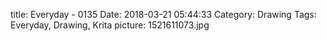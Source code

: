 title: Everyday - 0135
Date: 2018-03-21 05:44:33
Category: Drawing
Tags: Everyday, Drawing, Krita
picture: 1521611073.jpg
